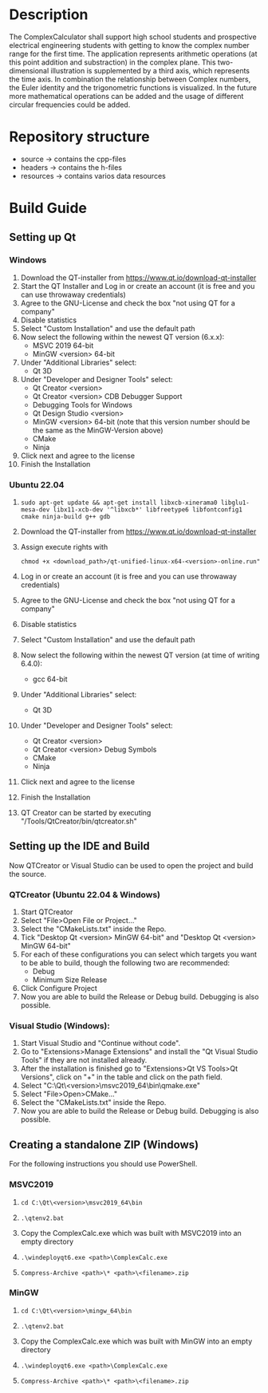 # Description

The ComplexCalculator shall support high school students and prospective electrical engineering students with getting to know the complex number range for the first time. The application represents arithmetic operations (at this point addition and substraction) in the complex plane. This two-dimensional illustration is supplemented by a third axis, which represents the time axis. In combination the relationship between Complex numbers, the Euler identity and the trigonometric functions is visualized. In the future more mathematical operations can be added and the usage of different circular frequencies could be added.

# Repository structure

  - source -> contains the cpp-files
  - headers -> contains the h-files
  - resources -> contains varios data resources

# Build Guide

## Setting up Qt

### Windows

1. Download the QT-installer from https://www.qt.io/download-qt-installer
2. Start the QT Installer and Log in or create an account (it is free and you can use throwaway credentials)
3. Agree to the GNU-License and check the box "not using QT for a company"
4. Disable statistics
5. Select "Custom Installation" and use the default path
6. Now select the following within the newest QT version (6.x.x):
    - MSVC 2019 64-bit
    - MinGW \<version\> 64-bit
7. Under "Additional Libraries" select:
    - Qt 3D
8. Under "Developer and Designer Tools" select:
    - Qt Creator \<version\>
    - Qt Creator \<version\> CDB Debugger Support
    - Debugging Tools for Windows
    - Qt Design Studio \<version\>
    - MinGW \<version\> 64-bit (note that this version number should be the same as the MinGW-Version above)
    - CMake
    - Ninja
9. Click next and agree to the license
10. Finish the Installation

### Ubuntu 22.04

1.     sudo apt-get update && apt-get install libxcb-xinerama0 libglu1-mesa-dev libx11-xcb-dev '^libxcb*' libfreetype6 libfontconfig1 cmake ninja-build g++ gdb
2. Download the QT-installer from https://www.qt.io/download-qt-installer
3. Assign execute rights with

       chmod +x <download_path>/qt-unified-linux-x64-<version>-online.run"
4. Log in or create an account (it is free and you can use throwaway credentials)
5. Agree to the GNU-License and check the box "not using QT for a company"
6. Disable statistics
7. Select "Custom Installation" and use the default path
8. Now select the following within the newest QT version (at time of writing 6.4.0):
    - gcc 64-bit
9. Under "Additional Libraries" select:
    - Qt 3D
10. Under "Developer and Designer Tools" select:
    - Qt Creator \<version\>
    - Qt Creator \<version\> Debug Symbols
    - CMake
    - Ninja
11. Click next and agree to the license
12. Finish the Installation
13. QT Creator can be started by executing "<Qt-install-Dir>/Tools/QtCreator/bin/qtcreator.sh"

## Setting up the IDE and Build

Now QTCreator or Visual Studio can be used to open the project and build the source.

### QTCreator (Ubuntu 22.04 & Windows)
1. Start QTCreator
2. Select "File>Open File or Project..."
3. Select the "CMakeLists.txt" inside the Repo.
4. Tick "Desktop Qt \<version\> MinGW 64-bit" and "Desktop Qt \<version\> MinGW 64-bit"
5. For each of these configurations you can select which targets you want to be able to build, though the following two are recommended:
    - Debug
    - Minimum Size Release
6. Click Configure Project
7. Now you are able to build the Release or Debug build. Debugging is also possible.


### Visual Studio (Windows):

1. Start Visual Studio and "Continue without code".
2. Go to "Extensions>Manage Extensions" and install the "Qt Visual Studio Tools" if they are not installed already.
3. After the installation is finished go to "Extensions>Qt VS Tools>Qt Versions", click on "+" in the table and click on the path field.
4. Select "C:\\Qt\\\<version\>\\msvc2019_64\\bin\\qmake.exe"
5. Select "File>Open>CMake..."
6. Select the "CMakeLists.txt" inside the Repo.
7. Now you are able to build the Release or Debug build. Debugging is also possible.

## Creating a standalone ZIP (Windows)

For the following instructions you should use PowerShell.

### MSVC2019
1.     cd C:\Qt\<version>\msvc2019_64\bin
2.     .\qtenv2.bat
3. Copy the ComplexCalc.exe which was built with MSVC2019 into an empty directory
4.     .\windeployqt6.exe <path>\ComplexCalc.exe
5.     Compress-Archive <path>\* <path>\<filename>.zip

### MinGW
1.     cd C:\Qt\<version>\mingw_64\bin
2.     .\qtenv2.bat
3. Copy the ComplexCalc.exe which was built with MinGW into an empty directory
4.     .\windeployqt6.exe <path>\ComplexCalc.exe
5.     Compress-Archive <path>\* <path>\<filename>.zip